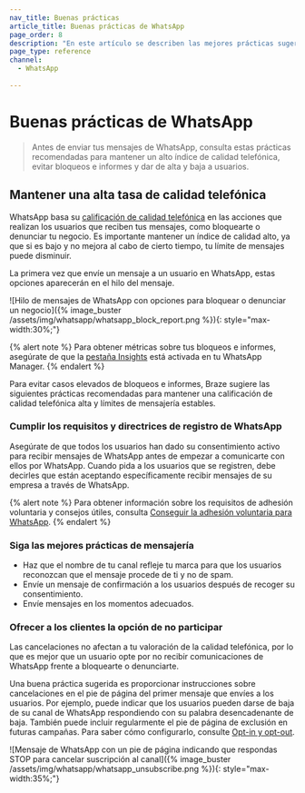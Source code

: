 ```yaml
---
nav_title: Buenas prácticas
article_title: Buenas prácticas de WhatsApp
page_order: 8
description: "En este artículo se describen las mejores prácticas sugeridas a la hora de utilizar el canal de mensajería WhatsApp, incluido cómo mantener un alto índice de calidad telefónica y evitar un alto índice de bloqueos e informes."
page_type: reference
channel:
  - WhatsApp
 
---
```

# Buenas prácticas de WhatsApp

> Antes de enviar tus mensajes de WhatsApp, consulta estas prácticas recomendadas para mantener un alto índice de calidad telefónica, evitar bloqueos e informes y dar de alta y baja a usuarios.

## Mantener una alta tasa de calidad telefónica 

WhatsApp basa su [calificación de calidad telefónica](https://www.facebook.com/business/help/896873687365001) en las acciones que realizan los usuarios que reciben tus mensajes, como bloquearte o denunciar tu negocio. Es importante mantener un índice de calidad alto, ya que si es bajo y no mejora al cabo de cierto tiempo, tu límite de mensajes puede disminuir.

La primera vez que envíe un mensaje a un usuario en WhatsApp, estas opciones aparecerán en el hilo del mensaje.

![Hilo de mensajes de WhatsApp con opciones para bloquear o denunciar un negocio]({% image_buster /assets/img/whatsapp/whatsapp_block_report.png %}){: style="max-width:30%;"}

{% alert note %}
Para obtener métricas sobre tus bloqueos e informes, asegúrate de que la [pestaña Insights](https://www.facebook.com/business/help/683499390267496) está activada en tu WhatsApp Manager.
{% endalert %}

Para evitar casos elevados de bloqueos e informes, Braze sugiere las siguientes prácticas recomendadas para mantener una calificación de calidad telefónica alta y límites de mensajería estables. 

### Cumplir los requisitos y directrices de registro de WhatsApp

Asegúrate de que todos los usuarios han dado su consentimiento activo para recibir mensajes de WhatsApp antes de empezar a comunicarte con ellos por WhatsApp. Cuando pida a los usuarios que se registren, debe decirles que están aceptando específicamente recibir mensajes de su empresa a través de WhatsApp.

{% alert note %}
Para obtener información sobre los requisitos de adhesión voluntaria y consejos útiles, consulta [Conseguir la adhesión voluntaria para WhatsApp](https://developers.facebook.com/docs/whatsapp/overview/getting-opt-in/).
{% endalert %}

### Siga las mejores prácticas de mensajería

- Haz que el nombre de tu canal refleje tu marca para que los usuarios reconozcan que el mensaje procede de ti y no de spam.
- Envíe un mensaje de confirmación a los usuarios después de recoger su consentimiento.
- Envíe mensajes en los momentos adecuados.

### Ofrecer a los clientes la opción de no participar

Las cancelaciones no afectan a tu valoración de la calidad telefónica, por lo que es mejor que un usuario opte por no recibir comunicaciones de WhatsApp frente a bloquearte o denunciarte.

Una buena práctica sugerida es proporcionar instrucciones sobre cancelaciones en el pie de página del primer mensaje que envíes a los usuarios. Por ejemplo, puede indicar que los usuarios pueden darse de baja de su canal de WhatsApp respondiendo con su palabra desencadenante de baja. También puede incluir regularmente el pie de página de exclusión en futuras campañas. Para saber cómo configurarlo, consulte [Opt-in y opt-out]({{site.baseurl}}/user_guide/message_building_by_channel/whatsapp/message_processing/opt-ins_and_opt-outs/).
 
![Mensaje de WhatsApp con un pie de página indicando que respondas STOP para cancelar suscripción al canal]({% image_buster /assets/img/whatsapp/whatsapp_unsubscribe.png %}){: style="max-width:35%;"}

